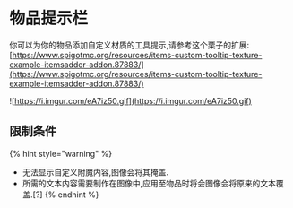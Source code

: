 # 物品提示栏

你可以为你的物品添加自定义材质的工具提示,请参考这个栗子的扩展:  
[https://www.spigotmc.org/resources/items-custom-tooltip-texture-example-itemsadder-addon.87883/](https://www.spigotmc.org/resources/items-custom-tooltip-texture-example-itemsadder-addon.87883/)

![https://i.imgur.com/eA7iz50.gif](https://i.imgur.com/eA7iz50.gif)

## 限制条件

{% hint style="warning" %}
* 无法显示自定义附魔内容,图像会将其掩盖.
* 所需的文本内容需要制作在图像中,应用至物品时将会图像会将原来的文本覆盖.[?]
{% endhint %}

